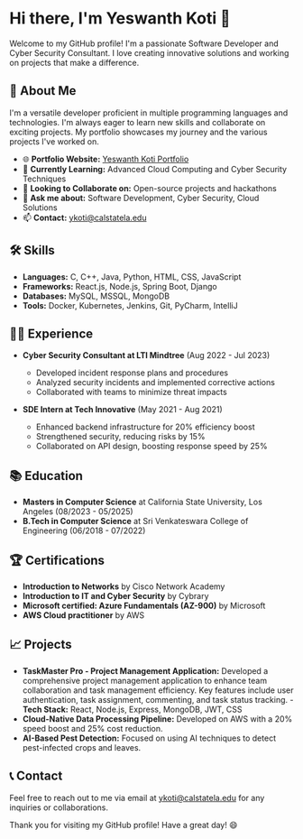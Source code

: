 # Hi there, I'm Yeswanth Koti 👋

Welcome to my GitHub profile! I'm a passionate Software Developer and Cyber Security Consultant. I love creating innovative solutions and working on projects that make a difference.

## 📜 About Me
I'm a versatile developer proficient in multiple programming languages and technologies. I'm always eager to learn new skills and collaborate on exciting projects. My portfolio showcases my journey and the various projects I've worked on.

- 🌐 **Portfolio Website:** [Yeswanth Koti Portfolio](https://66582d3931072bba446e29a0--aesthetic-jalebi-ec0171.netlify.app/)
- 💼 **Currently Learning:** Advanced Cloud Computing and Cyber Security Techniques
- 👯 **Looking to Collaborate on:** Open-source projects and hackathons
- 💬 **Ask me about:** Software Development, Cyber Security, Cloud Solutions
- 📫 **Contact:** [ykoti@calstatela.edu](mailto:ykoti@calstatela.edu)

## 🛠️ Skills
- **Languages:** C, C++, Java, Python, HTML, CSS, JavaScript
- **Frameworks:** React.js, Node.js, Spring Boot, Django
- **Databases:** MySQL, MSSQL, MongoDB
- **Tools:** Docker, Kubernetes, Jenkins, Git, PyCharm, IntelliJ

## 🧑‍💻 Experience
- **Cyber Security Consultant at LTI Mindtree** (Aug 2022 - Jul 2023)
  - Developed incident response plans and procedures
  - Analyzed security incidents and implemented corrective actions
  - Collaborated with teams to minimize threat impacts

- **SDE Intern at Tech Innovative** (May 2021 - Aug 2021)
  - Enhanced backend infrastructure for 20% efficiency boost
  - Strengthened security, reducing risks by 15%
  - Collaborated on API design, boosting response speed by 25%

## 📚 Education
- **Masters in Computer Science** at California State University, Los Angeles (08/2023 - 05/2025)
- **B.Tech in Computer Science** at Sri Venkateswara College of Engineering (06/2018 - 07/2022)

## 🏆 Certifications
- **Introduction to Networks** by Cisco Network Academy
- **Introduction to IT and Cyber Security** by Cybrary
- **Microsoft certified: Azure Fundamentals (AZ-900)** by Microsoft
- **AWS Cloud  practitioner** by AWS 

## 📈 Projects
- **TaskMaster Pro - Project Management Application:** Developed a comprehensive project management application to enhance team collaboration and task management efficiency. Key features include user authentication, task assignment, commenting, and task status tracking.
        - **Tech Stack:** React, Node.js, Express, MongoDB, JWT, CSS
- **Cloud-Native Data Processing Pipeline:** Developed on AWS with a 20% speed boost and 25% cost reduction.
- **AI-Based Pest Detection:** Focused on using AI techniques to detect pest-infected crops and leaves.

## 📞 Contact
Feel free to reach out to me via email at [ykoti@calstatela.edu](mailto:ykoti@calstatela.edu) for any inquiries or collaborations.

Thank you for visiting my GitHub profile! Have a great day! 😄

